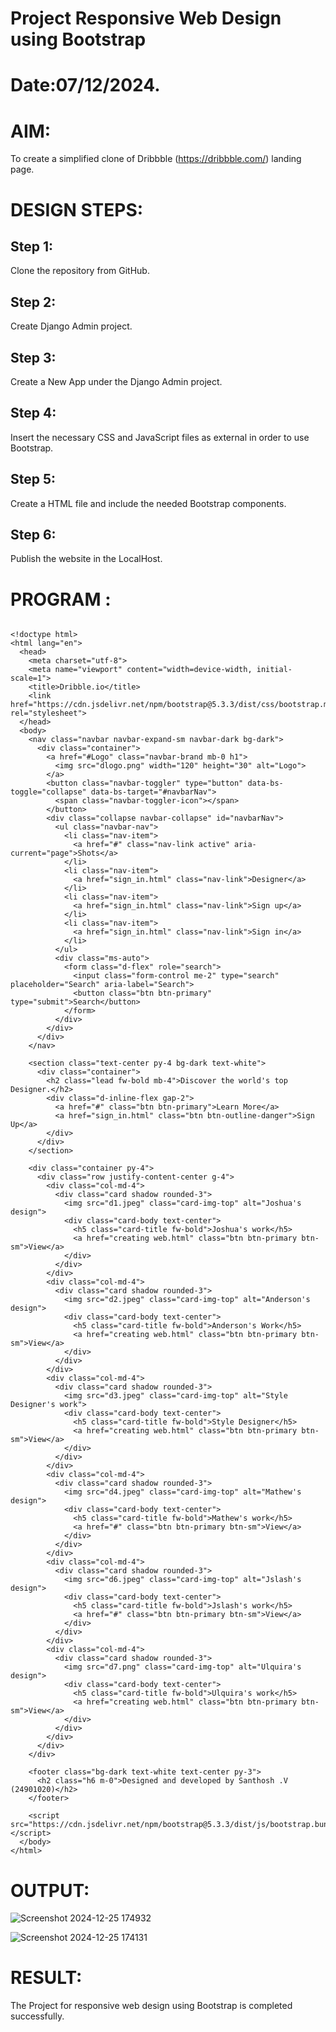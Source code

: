 # Project Responsive Web Design using Bootstrap
# Date:07/12/2024.
# AIM:
To create a simplified clone of Dribbble (https://dribbble.com/) landing page.

# DESIGN STEPS:
## Step 1:
Clone the repository from GitHub.

## Step 2:
Create Django Admin project.

## Step 3:
Create a New App under the Django Admin project.

## Step 4:
Insert the necessary CSS and JavaScript files as external in order to use Bootstrap.

## Step 5:
Create a HTML file and include the needed Bootstrap components.

## Step 6:
Publish the website in the LocalHost.

# PROGRAM :

~~~

<!doctype html>
<html lang="en">
  <head>
    <meta charset="utf-8">
    <meta name="viewport" content="width=device-width, initial-scale=1">
    <title>Dribble.io</title>
    <link href="https://cdn.jsdelivr.net/npm/bootstrap@5.3.3/dist/css/bootstrap.min.css" rel="stylesheet">
  </head>
  <body>
    <nav class="navbar navbar-expand-sm navbar-dark bg-dark">
      <div class="container">
        <a href="#Logo" class="navbar-brand mb-0 h1">
          <img src="dlogo.png" width="120" height="30" alt="Logo">
        </a>
        <button class="navbar-toggler" type="button" data-bs-toggle="collapse" data-bs-target="#navbarNav">
          <span class="navbar-toggler-icon"></span>
        </button>
        <div class="collapse navbar-collapse" id="navbarNav">
          <ul class="navbar-nav">
            <li class="nav-item">
              <a href="#" class="nav-link active" aria-current="page">Shots</a>
            </li>
            <li class="nav-item">
              <a href="sign_in.html" class="nav-link">Designer</a>
            </li>
            <li class="nav-item">
              <a href="sign_in.html" class="nav-link">Sign up</a>
            </li>
            <li class="nav-item">
              <a href="sign_in.html" class="nav-link">Sign in</a>
            </li>
          </ul>
          <div class="ms-auto">
            <form class="d-flex" role="search">
              <input class="form-control me-2" type="search" placeholder="Search" aria-label="Search">
              <button class="btn btn-primary" type="submit">Search</button>
            </form>
          </div>
        </div>
      </div>
    </nav>

    <section class="text-center py-4 bg-dark text-white">
      <div class="container">
        <h2 class="lead fw-bold mb-4">Discover the world's top Designer.</h2>
        <div class="d-inline-flex gap-2">
          <a href="#" class="btn btn-primary">Learn More</a>
          <a href="sign_in.html" class="btn btn-outline-danger">Sign Up</a>
        </div>
      </div>
    </section>

    <div class="container py-4">
      <div class="row justify-content-center g-4">
        <div class="col-md-4">
          <div class="card shadow rounded-3">
            <img src="d1.jpeg" class="card-img-top" alt="Joshua's design">
            <div class="card-body text-center">
              <h5 class="card-title fw-bold">Joshua's work</h5>
              <a href="creating web.html" class="btn btn-primary btn-sm">View</a>
            </div>
          </div>
        </div>
        <div class="col-md-4">
          <div class="card shadow rounded-3">
            <img src="d2.jpeg" class="card-img-top" alt="Anderson's design">
            <div class="card-body text-center">
              <h5 class="card-title fw-bold">Anderson's Work</h5>
              <a href="creating web.html" class="btn btn-primary btn-sm">View</a>
            </div>
          </div>
        </div>
        <div class="col-md-4">
          <div class="card shadow rounded-3">
            <img src="d3.jpeg" class="card-img-top" alt="Style Designer's work">
            <div class="card-body text-center">
              <h5 class="card-title fw-bold">Style Designer</h5>
              <a href="creating web.html" class="btn btn-primary btn-sm">View</a>
            </div>
          </div>
        </div>
        <div class="col-md-4">
          <div class="card shadow rounded-3">
            <img src="d4.jpeg" class="card-img-top" alt="Mathew's design">
            <div class="card-body text-center">
              <h5 class="card-title fw-bold">Mathew's work</h5>
              <a href="#" class="btn btn-primary btn-sm">View</a>
            </div>
          </div>
        </div>
        <div class="col-md-4">
          <div class="card shadow rounded-3">
            <img src="d6.jpeg" class="card-img-top" alt="Jslash's design">
            <div class="card-body text-center">
              <h5 class="card-title fw-bold">Jslash's work</h5>
              <a href="#" class="btn btn-primary btn-sm">View</a>
            </div>
          </div>
        </div>
        <div class="col-md-4">
          <div class="card shadow rounded-3">
            <img src="d7.png" class="card-img-top" alt="Ulquira's design">
            <div class="card-body text-center">
              <h5 class="card-title fw-bold">Ulquira's work</h5>
              <a href="creating web.html" class="btn btn-primary btn-sm">View</a>
            </div>
          </div>
        </div>
      </div>
    </div>

    <footer class="bg-dark text-white text-center py-3">
      <h2 class="h6 m-0">Designed and developed by Santhosh .V (24901020)</h2>
    </footer>

    <script src="https://cdn.jsdelivr.net/npm/bootstrap@5.3.3/dist/js/bootstrap.bundle.min.js"></script>
  </body>
</html>

~~~
# OUTPUT:
![Screenshot 2024-12-25 174932](https://github.com/user-attachments/assets/cdf2c317-7713-4277-b463-7caf29697e8b)

![Screenshot 2024-12-25 174131](https://github.com/user-attachments/assets/0d09264d-7f86-4cfe-98d6-0433522f3c71)


# RESULT:
The Project for responsive web design using Bootstrap is completed successfully.
